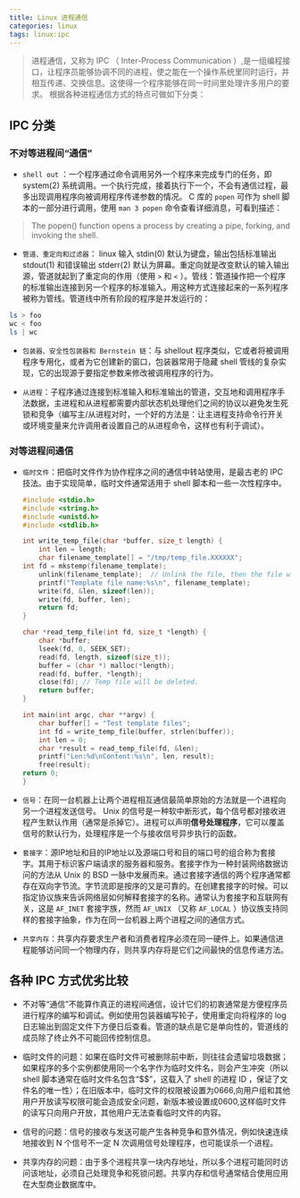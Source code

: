 ```yaml
---
title: Linux 进程通信
categories: linux
tags: linux:ipc
---
```


> 进程通信，又称为 IPC （ Inter-Process Communication ）,是一组编程接口，让程序员能够协调不同的进程，使之能在一个操作系统里同时运行，并相互传递、交换信息。这使得一个程序能够在同一时间里处理许多用户的要求。
根据各种进程通信方式的特点可做如下分类：

## IPC 分类

### 不对等进程间“通信”

- `shell out` ：一个程序通过命令调用另外一个程序来完成专门的任务，即 system(2) 系统调用。一个执行完成，接着执行下一个，不会有通信过程，最多出现调用程序向被调用程序传递参数的情况。 C 库的 `popen` 可作为 shell 脚本的一部分进行调用，使用 `man 3 popen` 命令查看详细消息，可看到描述：
> The  popen() function opens a process by creating a pipe, forking, and invoking the shell.

- `管道、重定向和过滤器`： linux 输入 stdin(0) 默认为键盘，输出包括标准输出 stdout(1) 和错误输出 stderr(2) 默认为屏幕。重定向就是改变默认的输入输出源，管道就起到了重定向的作用（使用 `>` 和 `<` ）。管线：管道操作把一个程序的标准输出连接到另一个程序的标准输入。用这种方式连接起来的一系列程序被称为管线。管道线中所有阶段的程序是并发运行的：
```powershell
ls > foo
wc < foo
ls | wc
```

- `包装器、安全性包装器和 Bernstein 链`：与 shellout 程序类似，它或者将被调用程序专用化，或者为它创建新的窗口，包装器常用于隐藏 shell 管线的复杂实现，它的出现源于要指定参数来修改被调用程序的行为。

- `从进程`：子程序通过连接到标准输入和标准输出的管道，交互地和调用程序手法数据，主进程和从进程都需要内部状态机处理他们之间的协议以避免发生死锁和竞争（编写主/从进程对时，一个好的方法是：让主进程支持命令行开关或环境变量来允许调用者设置自己的从进程命令，这样也有利于调试）。

### 对等进程间通信
	
- `临时文件`：把临时文件作为协作程序之间的通信中转站使用，是最古老的 IPC 技法。由于实现简单，临时文件通常适用于 shell 脚本和一些一次性程序中。
	```cpp
	#include <stdio.h>
	#include <string.h>
	#include <unistd.h>
	#include <stdlib.h>
	
	int write_temp_file(char *buffer, size_t length) {
    	int len = length;
    	char filename_template[] = "/tmp/temp_file.XXXXXX";
   	int fd = mkstemp(filename_template);
    	unlink(filename_template);  // Unlink the file, then the file will be deleted when it is closed.
    	printf("Template file name:%s\n", filename_template);
    	write(fd, &len, sizeof(len));
    	write(fd, buffer, len);
    	return fd;
	}
	
	char *read_temp_file(int fd, size_t *length) {
    	char *buffer;
    	lseek(fd, 0, SEEK_SET);
    	read(fd, length, sizeof(size_t));
    	buffer = (char *) malloc(*length);
    	read(fd, buffer, *length);
    	close(fd); // Temp file will be deleted.
    	return buffer;
	}
	
	int main(int argc, char **argv) {
    	char buffer[] = "Test template files";
    	int fd = write_temp_file(buffer, strlen(buffer));
    	int len = 0;
    	char *result = read_temp_file(fd, &len);
    	printf("Len:%d\nContent:%s\n", len, result);
    	free(result);
   	return 0;
	}
	```
	
- `信号`：在同一台机器上让两个进程相互通信最简单原始的方法就是一个进程向另一个进程发送信号。 Unix 的信号是一种软中断形式，每个信号都对接收进程产生默认作用（通常是杀掉它）。进程可以声明**信号处理程序**，它可以覆盖信号的默认行为，处理程序是一个与接收信号异步执行的函数。
	
- `套接字`：源IP地址和目的IP地址以及源端口号和目的端口号的组合称为套接字。其用于标识客户端请求的服务器和服务。套接字作为一种封装网络数据访问的方法从 Unix 的 BSD 一脉中发展而来。通过套接字通信的两个程序通常都存在双向字节流。字节流即是按序的又是可靠的。在创建套接字的时候。可以指定协议族来告诉网络层如何解释套接字的名称。通常认为套接字和互联网有关，这是 `AF_INET` 套接字族，然而 `AF_UNIX` （又称 `AF_LOCAL` ）协议族支持同样的套接字抽象，作为在同一台机器上两个进程之间的通信方式。
	
- `共享内存`：共享内存要求生产者和消费者程序必须在同一硬件上。如果通信进程能够访问同一个物理内存，则共享内存将是它们之间最快的信息传递方法。


## 各种 IPC 方式优劣比较

- 不对等“通信”不能算作真正的进程间通信，设计它们的初衷通常是方便程序员进行程序的编写和调试。例如使用包装器编写轮子，使用重定向将程序的 log 日志输出到固定文件下方便日后查看。管道的缺点是它是单向性的，管道线的成员除了终止外不可能回传控制信息。

- 临时文件的问题：如果在临时文件可被删除前中断，则往往会遗留垃圾数据；如果程序的多个实例都使用同一个名字作为临时文件名，则会产生冲突（所以 shell 脚本通常在临时文件名包含“$$”，这载入了 shell 的进程 ID ，保证了文件名的唯一性）；在旧版本中，临时文件的权限被设置为0666,向用户组和其他用户开放读写权限可能会造成安全问题，新版本被设置成0600,这样临时文件的读写只向用户开放，其他用户无法查看临时文件的内容。

- 信号的问题：信号的接收与发送可能产生各种竞争和意外情况，例如快速连续地接收到 N 个信号不一定 N 次调用信号处理程序，也可能误杀一个进程。

- 共享内存的问题：由于多个进程共享一块内存地址，所以多个进程可能同时访问该地址，必须自己处理竞争和死锁问题。共享内存和信号通常结合使用应用在大型商业数据库中。

